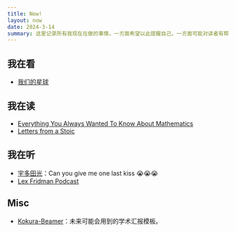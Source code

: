 ```yaml
---
title: Now!
layout: now
date: 2024-3-14
summary: 这里记录所有我现在在做的事情，一方面希望以此提醒自己，一方面可能对读者有帮助。
---
```



## 我在看

- [我们的星球](https://www.bilibili.com/video/BV1oJ41137oE/?spm_id_from=333.337.search-card.all.click&vd_source=158fcb5e91ac0542b6f2ceb3b5d19d20)

## 我在读

- [Everything You Always Wanted To Know About Mathematics](https://www.math.cmu.edu/~jmackey/151_128/bws_book.pdf)
- [Letters from a Stoic](https://book.douban.com/subject/1364821/)

## 我在听

- [宇多田光](https://www.utadahikaru.jp/en/)：Can you give me one last kiss 😭😭😭
- [Lex Fridman Podcast](https://www.youtube.com/playlist?list=PLrAXtmErZgOdP_8GztsuKi9nrraNbKKp4)

## Misc

- [Kokura-Beamer](https://github.com/Falldio/Kokura-Beamer)：未来可能会用到的学术汇报模板。